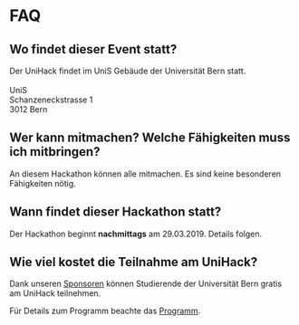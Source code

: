 # FAQ
## Wo findet dieser Event statt?
Der UniHack findet im UniS Gebäude der Universität Bern statt.
<br>
<br> 
UniS 
<br> 
Schanzeneckstrasse 1
<br>
3012 Bern
<br>
## Wer kann mitmachen? Welche Fähigkeiten muss ich mitbringen?
An diesem Hackathon können alle mitmachen. Es sind keine besonderen Fähigkeiten nötig.

## Wann findet dieser Hackathon statt?
Der Hackathon beginnt **nachmittags** am 29.03.2019. Details folgen.

## Wie viel kostet die Teilnahme am UniHack?
Dank unseren [Sponsoren](/sponsors) können Studierende der Universität Bern gratis am UniHack teilnehmen.

Für Details zum Programm beachte das [Programm](/program).

